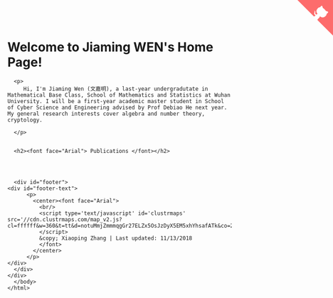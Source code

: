 

 <body>
    <div id="layout-content" style="margin-top:25px">
      <a href="https://github.com/jiamwen" class="github-corner"><svg width="80" height="80" viewBox="0 0 250 250" style="fill:#FD6C6C; color:#fff; position: absolute; top: 0; border: 0; right: 0;"><path d="M0,0 L115,115 L130,115 L142,142 L250,250 L250,0 Z"></path><path d="M128.3,109.0 C113.8,99.7 119.0,89.6 119.0,89.6 C122.0,82.7 120.5,78.6 120.5,78.6 C119.2,72.0 123.4,76.3 123.4,76.3 C127.3,80.9 125.5,87.3 125.5,87.3 C122.9,97.6 130.6,101.9 134.4,103.2" fill="currentColor" style="transform-origin: 130px 106px;" class="octo-arm"></path><path d="M115.0,115.0 C114.9,115.1 118.7,116.5 119.8,115.4 L133.7,101.6 C136.9,99.2 139.9,98.4 142.2,98.6 C133.8,88.0 127.5,74.4 143.8,58.0 C148.5,53.4 154.0,51.2 159.7,51.0 C160.3,49.4 163.2,43.6 171.4,40.1 C171.4,40.1 176.1,42.5 178.8,56.2 C183.1,58.6 187.2,61.8 190.9,65.4 C194.5,69.0 197.7,73.2 200.1,77.6 C213.8,80.2 216.3,84.9 216.3,84.9 C212.7,93.1 206.9,96.0 205.4,96.6 C205.1,102.4 203.0,107.8 198.3,112.5 C181.9,128.9 168.3,122.5 157.7,114.1 C157.9,116.9 156.7,120.9 152.7,124.9 L141.0,136.5 C139.8,137.7 141.6,141.9 141.8,141.8 Z" fill="currentColor" class="octo-body"></path></svg></a><style>.github-corner:hover .octo-arm{animation:octocat-wave 560ms ease-in-out}@keyframes octocat-wave{0%,100%{transform:rotate(0)}20%,60%{transform:rotate(-25deg)}40%,80%{transform:rotate(10deg)}}@media (max-width:500px){.github-corner:hover .octo-arm{animation:none}.github-corner .octo-arm{animation:octocat-wave 560ms ease-in-out}}</style>

<h1> Welcome to Jiaming WEN's Home Page! </h1>

<table style="width:50%">
  
      <p>
         Hi, I'm Jiaming Wen (文嘉明), a last-year undergradutate in Mathematical Base Class, School of Mathematics and Statistics at Wuhan University. I will be a first-year academic master student in School of Cyber Science and Engineering advised by Prof Debiao He next year. My general research interests cover algebra and number theory, cryptology.

      </p>
      
      
      <h2><font face="Arial"> Publications </font></h2>

      

    
      <div id="footer">
	<div id="footer-text">
          <p>
            <center><font face="Arial">
              <br/>
              <script type='text/javascript' id='clustrmaps' src='//cdn.clustrmaps.com/map_v2.js?cl=ffffff&w=360&t=tt&d=notuMmjZmmmqgGr27ELZx5OsJzDyX5EM5xhYhsafATk&co=2d78ad&ct=ffffff&cmo=3acc3a&cmn=ff5353'>
              </script>
              &copy; Xiaoping Zhang | Last updated: 11/13/2018
              </font>
            </center>
          </p>
	</div>
      </div>
	</div>
      </body>
    </html>
